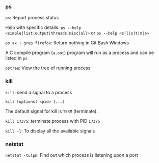 ### ps

``ps``: Report process status

Help with specific details: ``ps --help <simple|list|output|threads|misc|all>`` or ``ps --help <s|l|o|t|m|a>``

``ps ax | grep firefox``: Return nothing in Git Bash Windows

A C compile program (``a.out``) program will run as a process and can be listed in ``ps``

``pstree``: View the tree of running process

### kill

``kill``: send a signal to a process

``kill [options] <pid> [...]``

The  default  signal  for kill is ``TERM`` (terminate).

``kill 17375``: terminate process with PID ``17375``

``kill -l``: To display all the available signals

### netstat

``netstat -tulpn``: Find out which process is listening upon a port